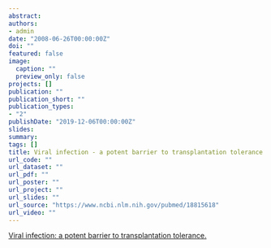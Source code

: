 ```yaml
---
abstract: 
authors:
- admin
date: "2008-06-26T00:00:00Z"
doi: ""
featured: false
image:
  caption: ""
  preview_only: false
projects: []
publication: ""
publication_short: ""
publication_types:
- "2"
publishDate: "2019-12-06T00:00:00Z"
slides: 
summary: 
tags: []
title: Viral infection - a potent barrier to transplantation tolerance
url_code: ""
url_dataset: ""
url_pdf: ""
url_poster: ""
url_project: ""
url_slides: ""
url_source: "https://www.ncbi.nlm.nih.gov/pubmed/18815618"
url_video: ""
---
```


[Viral infection: a potent barrier to transplantation tolerance.](https://www.ncbi.nlm.nih.gov/pubmed/18815618)

